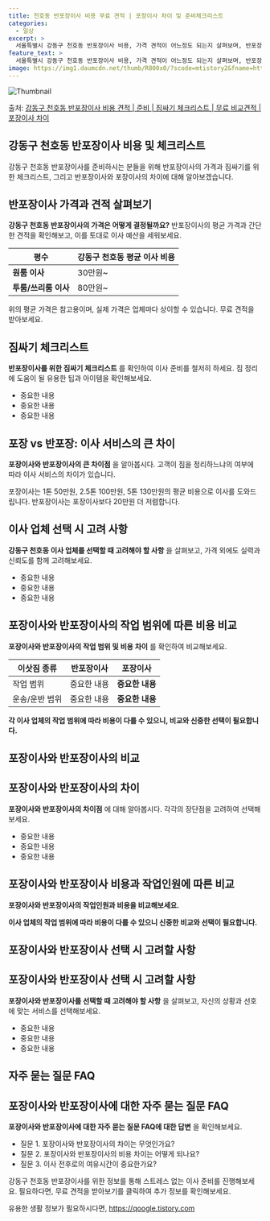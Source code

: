 ```yaml
---
title: 천호동 반포장이사 비용 무료 견적 | 포장이사 차이 및 준비체크리스트
categories:
  - 일상
excerpt: >
  서울특별시 강동구 천호동 반포장이사 비용, 가격 견적이 어느정도 되는지 살펴보며, 반포장이사를 준비함에 있어 짐싸기 준비 체크리스트가 무엇인지 보겠습니다. 마지막으로 포장이사와 차이점을 통해 무료 비교견적으로 어떤 것이 더 합리적인 선택인지 공유 드립니다.강동구 천호동 포장이사 견적 샘플 보기 👈 클릭강동구 천호동 포장이사 가격 살펴보기 👈 클릭강동구 천호동 반포장이사 평균 이사 비용평수강동구 천호동 평균 이사 비용원룸 이사9평 이하 (1톤)30만원~투룸/쓰리룸 이사16평 ~ 20평 (2.5톤)80만원~쓰리룸 이사21평 (5톤) ~110만원~우리집 무료 이사견적 받기 👈 클릭포장 vs 반포장: 이사 서비스의 큰 차이포장과 반포장 서비스의 가장 큰 차이는 고객이 짐을 정리하느냐의 여부에 있습니다. 포..
feature_text: >
  서울특별시 강동구 천호동 반포장이사 비용, 가격 견적이 어느정도 되는지 살펴보며, 반포장이사를 준비함에 있어 짐싸기 준비 체크리스트가 무엇인지 보겠습니다. 마지막으로 포장이사와 차이점을 통해 무료 비교견적으로 어떤 것이 더 합리적인 선택인지 공유 드립니다.강동구 천호동 포장이사 견적 샘플 보기 👈 클릭강동구 천호동 포장이사 가격 살펴보기 👈 클릭강동구 천호동 반포장이사 평균 이사 비용평수강동구 천호동 평균 이사 비용원룸 이사9평 이하 (1톤)30만원~투룸/쓰리룸 이사16평 ~ 20평 (2.5톤)80만원~쓰리룸 이사21평 (5톤) ~110만원~우리집 무료 이사견적 받기 👈 클릭포장 vs 반포장: 이사 서비스의 큰 차이포장과 반포장 서비스의 가장 큰 차이는 고객이 짐을 정리하느냐의 여부에 있습니다. 포..
image: https://img1.daumcdn.net/thumb/R800x0/?scode=mtistory2&fname=https%3A%2F%2Fblog.kakaocdn.net%2Fdn%2FcMpbLp%2FbtsHcqpFuTd%2FqIc0imVzgPREULrfX6dyvK%2Fimg.webp
---
```


![Thumbnail](https://img1.daumcdn.net/thumb/R800x0/?scode=mtistory2&fname=https%3A%2F%2Fblog.kakaocdn.net%2Fdn%2FcMpbLp%2FbtsHcqpFuTd%2FqIc0imVzgPREULrfX6dyvK%2Fimg.webp)

<p>출처: <a href="https://qoogle.tistory.com/9825" rel="dofollow">강동구 천호동 반포장이사 비용 견적 | 준비 | 짐싸기 체크리스트 | 무료 비교견적 | 포장이사 차이</a> </p>

## 강동구 천호동 반포장이사 비용 및 체크리스트

강동구 천호동 반포장이사를 준비하시는 분들을 위해 반포장이사의 가격과 짐싸기를 위한 체크리스트, 그리고 반포장이사와 포장이사의 차이에 대해
알아보겠습니다.

## **반포장이사 가격과 견적 살펴보기**

**강동구 천호동 반포장이사의 가격은 어떻게 결정될까요?** 반포장이사의 평균 가격과 간단한 견적을 확인해보고, 이를 토대로 이사 예산을
세워보세요.

**평수** | **강동구 천호동 평균 이사 비용**  
---|---  
**원룸 이사** | 30만원~  
**투룸/쓰리룸 이사** | 80만원~  
  
위의 평균 가격은 참고용이며, 실제 가격은 업체마다 상이할 수 있습니다. 무료 견적을 받아보세요.

## **짐싸기 체크리스트**

**반포장이사를 위한 짐싸기 체크리스트** 를 확인하여 이사 준비를 철저히 하세요. 짐 정리에 도움이 될 유용한 팁과 아이템을 확인해보세요.

  * 중요한 내용
  * 중요한 내용
  * 중요한 내용

## **포장 vs 반포장: 이사 서비스의 큰 차이**

**포장이사와 반포장이사의 큰 차이점** 을 알아봅시다. 고객이 짐을 정리하느냐의 여부에 따라 이사 서비스의 차이가 있습니다.

포장이사는 1톤 50만원, 2.5톤 100만원, 5톤 130만원의 평균 비용으로 이사를 도와드립니다. 반포장이사는 포장이사보다 20만원 더
저렴합니다.

## **이사 업체 선택 시 고려 사항**

**강동구 천호동 이사 업체를 선택할 때 고려해야 할 사항** 을 살펴보고, 가격 외에도 실력과 신뢰도를 함께 고려해보세요.

  * 중요한 내용
  * 중요한 내용
  * 중요한 내용

## **포장이사와 반포장이사의 작업 범위에 따른 비용 비교**

**포장이사와 반포장이사의 작업 범위 및 비용 차이** 를 확인하여 비교해보세요.

**이삿짐 종류** | **반포장이사** | **포장이사**  
---|---|---  
작업 범위 | 중요한 내용 | **중요한 내용**  
운송/운반 범위 | 중요한 내용 | **중요한 내용**  
  
**각 이사 업체의 작업 범위에 따라 비용이 다를 수 있으니, 비교와 신중한 선택이 필요합니다.**

## 포장이사와 반포장이사의 비교

## **포장이사와 반포장이사의 차이**

**포장이사와 반포장이사의 차이점** 에 대해 알아봅시다. 각각의 장단점을 고려하여 선택해보세요.

  * 중요한 내용
  * 중요한 내용
  * 중요한 내용

## **포장이사와 반포장이사 비용과 작업인원에 따른 비교**

**포장이사와 반포장이사의 작업인원과 비용을 비교해보세요.**

**이사 업체의 작업 범위에 따라 비용이 다를 수 있으니 신중한 비교와 선택이 필요합니다.**

## 포장이사와 반포장이사 선택 시 고려할 사항

## **포장이사와 반포장이사 선택 시 고려할 사항**

**포장이사와 반포장이사를 선택할 때 고려해야 할 사항** 을 살펴보고, 자신의 상황과 선호에 맞는 서비스를 선택해보세요.

  * 중요한 내용
  * 중요한 내용
  * 중요한 내용

## **자주 묻는 질문 FAQ**

## **포장이사와 반포장이사에 대한 자주 묻는 질문 FAQ**

**포장이사와 반포장이사에 대한 자주 묻는 질문 FAQ에 대한 답변** 을 확인해보세요.

  * 질문 1. 포장이사와 반포장이사의 차이는 무엇인가요?
  * 질문 2. 포장이사와 반포장이사의 비용 차이는 어떻게 되나요?
  * 질문 3. 이사 전후로의 여유시간이 중요한가요?

강동구 천호동 반포장이사를 위한 정보를 통해 스트레스 없는 이사 준비를 진행해보세요. 필요하다면, 무료 견적을 받아보기를 클릭하여 추가
정보를 확인해보세요.

 

유용한 생활 정보가 필요하시다면, <a href="https://qoogle.tistory.com" rel="dofollow">https://qoogle.tistory.com</a>


